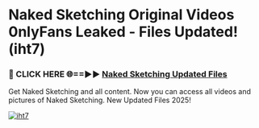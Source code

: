 # Naked Sketching Original Videos 0nlyFans Leaked - Files Updated! (iht7)

<h3>🔴 CLICK HERE 🌐==►► <a href="https://tinyurl.com/yckcrads" rel="nofollow">Naked Sketching Updated Files</a></h3>

Get Naked Sketching and all content. Now you can access all videos and pictures of Naked Sketching. New Updated Files 2025!

[![iht7](https://i.imgur.com/hpKpOFt.gif)](https://tinyurl.com/yckcrads)

